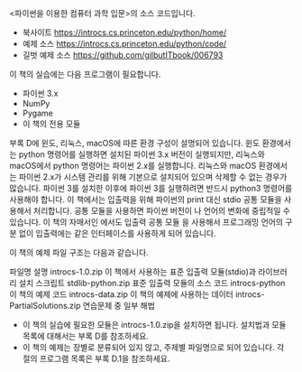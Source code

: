 <파이썬을 이용한 컴퓨터 과학 입문>의 소스 코드입니다.

* 북사이트 https://introcs.cs.princeton.edu/python/home/
* 예제 소스 https://introcs.cs.princeton.edu/python/code/
* 길벗 예제 소스 https://github.com/gilbutITbook/006793


이 책의 실습에는 다음 프로그램이 필요합니다.

* 파이썬 3.x
* NumPy
* Pygame
* 이 책의 전용 모듈

부록 D에 윈도, 리눅스, macOS에 따른 환경 구성이 설명되어 있습니다.
윈도 환경에서는 python 명령어를 실행하면 설치된 파이썬 3.x 버전이 실행되지만, 리눅스와 macOS에서 python 명령어는 
파이썬 2.x를 실행합니다. 리눅스와 macOS 환경에서는 파이썬 2.x가 시스템 관리를 위해 기본으로 설치되어 있으며 삭제할 
수 없는 경우가 많습니다. 파이썬 3를 설치한 이후에 파이썬 3를 실행하려면 반드시 python3 명령어를 사용해야 합니다.
이 책에서는 입출력을 위해 파이썬의 print 대신 stdio 공통 모듈을 사용해서 처리합니다. 공통 모듈을 사용하면 파이썬 버전이
나 언어의 변화에 중립적일 수 있습니다. 이 책의 자매서인 <Introduction to Programming in Java>에서도 입출력 공통 모듈
을 사용해서 프로그래밍 언어의 구분 없이 입출력에는 같은 인터페이스를 사용하게 되어 있습니다.


이 책의 예제 파일 구조는 다음과 같습니다.

파일명                          설명
introcs-1.0.zip                 이 책에서 사용하는 표준 입출력 모듈(stdio)과 라이브러리 설치 스크립트
stdlib-python.zip               표준 입출력 모듈의 소스 코드
introcs-python                  이 책의 예제 코드
introcs-data.zip                이 책의 예제에 사용하는 데이터
introcs-PartialSolutions.zip    연습문제 중 일부 해법

*  이 책의 실습에 필요한 모듈은 introcs-1.0.zip을 설치하면 됩니다. 설치법과 모듈 목록에 대해서는 부록 D를 참조하세요.
*  이 책의 예제는 장별로 분류되어 있지 않고, 주제별 파일명으로 되어 있습니다. 각 절의 프로그램 목록은 부록 D.1을 참조하세요.
